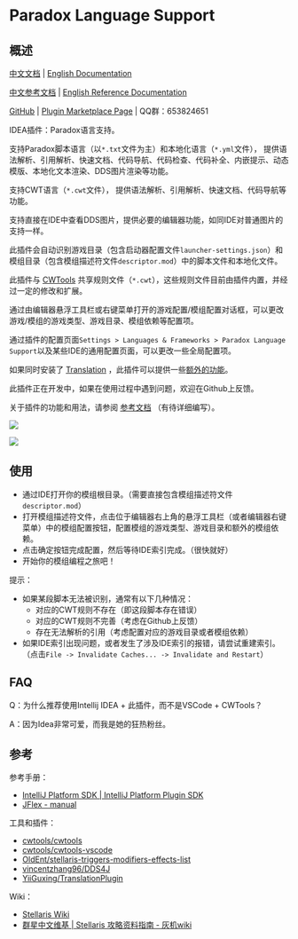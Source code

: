 # Paradox Language Support

## 概述

[中文文档](README.md) | [English Documentation](README_en.md)

[中文参考文档](https://windea.icu/Paradox-Language-Support/#/zh/) | [English Reference Documentation](https://windea.icu/Paradox-Language-Support/#/en/)

[GitHub](https://github.com/DragonKnightOfBreeze/Paradox-Language-Support) |
[Plugin Marketplace Page](https://plugins.jetbrains.com/plugin/16825-paradox-language-support) |
QQ群：653824651

IDEA插件：Paradox语言支持。

支持Paradox脚本语言（以`*.txt`文件为主）和本地化语言（`*.yml`文件），
提供语法解析、引用解析、快速文档、代码导航、代码检查、代码补全、内嵌提示、动态模版、本地化文本渲染、DDS图片渲染等功能。

支持CWT语言（`*.cwt`文件），
提供语法解析、引用解析、快速文档、代码导航等功能。

支持直接在IDE中查看DDS图片，提供必要的编辑器功能，如同IDE对普通图片的支持一样。

此插件会自动识别游戏目录（包含启动器配置文件`launcher-settings.json`）和模组目录（包含模组描述符文件`descriptor.mod`）中的脚本文件和本地化文件。

此插件与 [CWTools](https://github.com/cwtools/cwtools-vscode) 共享规则文件（`*.cwt`），这些规则文件目前由插件内置，并经过一定的修改和扩展。

通过由编辑器悬浮工具栏或右键菜单打开的游戏配置/模组配置对话框，可以更改游戏/模组的游戏类型、游戏目录、模组依赖等配置项。

通过插件的配置页面`Settings > Languages & Frameworks > Paradox Language Support`以及某些IDE的通用配置页面，可以更改一些全局配置项。

如果同时安装了 [Translation](https://github.com/YiiGuxing/TranslationPlugin) ，此插件可以提供一些[额外的功能](https://windea.icu/Paradox-Language-Support/#/zh/plugin-integration.md)。

此插件正在开发中，如果在使用过程中遇到问题，欢迎在Github上反馈。

关于插件的功能和用法，请参阅 [参考文档](https://windea.icu/Paradox-Language-Support/#/zh/) （有待详细编写）。

![](https://windea.icu/Paradox-Language-Support/assets/images/script_file_preview_zh.png)

![](https://windea.icu/Paradox-Language-Support/assets/images/localisation_file_preview_zh.png)

## 使用

* 通过IDE打开你的模组根目录。（需要直接包含模组描述符文件`descriptor.mod`）
* 打开模组描述符文件，点击位于编辑器右上角的悬浮工具栏（或者编辑器右键菜单）中的模组配置按钮，配置模组的游戏类型、游戏目录和额外的模组依赖。
* 点击确定按钮完成配置，然后等待IDE索引完成。（很快就好）
* 开始你的模组编程之旅吧！

提示：

* 如果某段脚本无法被识别，通常有以下几种情况：
  * 对应的CWT规则不存在（即这段脚本存在错误）
  * 对应的CWT规则不完善（考虑在Github上反馈）
  * 存在无法解析的引用（考虑配置对应的游戏目录或者模组依赖）
* 如果IDE索引出现问题，或者发生了涉及IDE索引的报错，请尝试重建索引。
  （点击`File -> Invalidate Caches... -> Invalidate and Restart`）

## FAQ

Q：为什么推荐使用Intellij IDEA + 此插件，而不是VSCode + CWTools？

A：因为Idea非常可爱，而我是她的狂热粉丝。

## 参考

参考手册：

* [IntelliJ Platform SDK | IntelliJ Platform Plugin SDK](https://plugins.jetbrains.com/docs/intellij/welcome.html)
* [JFlex - manual](https://www.jflex.de/manual.html)

工具和插件：

* [cwtools/cwtools](https://github.com/cwtools/cwtools)
* [cwtools/cwtools-vscode](https://github.com/cwtools/cwtools-vscode)
* [OldEnt/stellaris-triggers-modifiers-effects-list](https://github.com/OldEnt/stellaris-triggers-modifiers-effects-list)
* [vincentzhang96/DDS4J](https://github.com/vincentzhang96/DDS4J)
* [YiiGuxing/TranslationPlugin](https://github.com/YiiGuxing/TranslationPlugin)

Wiki：

* [Stellaris Wiki](https://stellaris.paradoxwikis.com/Stellaris_Wiki)
* [群星中文维基 | Stellaris 攻略资料指南 - 灰机wiki](https://qunxing.huijiwiki.com/wiki/%E9%A6%96%E9%A1%B5)